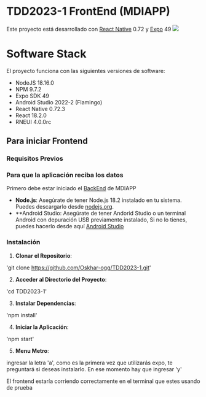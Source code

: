 # TDD2023-1 FrontEnd (MDIAPP)
Este proyecto está desarrollado con [React Native](https://github.com/facebook/react-native") 0.72 y [Expo](https://github.com/expo/expo") 49
![](https://raw.githubusercontent.com/expo/expo/main/.github/resources/banner.png)

# Software Stack
El proyecto funciona con las siguientes versiones de software:
 - NodeJS 18.16.0
 - NPM 9.7.2
 - Expo SDK 49
 - Android Studio 2022-2 (Flamingo)
 - React Native 0.72.3
 - React 18.2.0
 - RNEUI 4.0.0rc

## Para iniciar Frontend

### Requisitos Previos
### Para que la aplicación reciba los datos
Primero debe estar iniciado el [BackEnd](https://github.com/Oskhar-ogg/TDD2023-BACKEND) de MDIAPP
- **Node.js**: Asegúrate de tener Node.js 18.2 instalado en tu sistema. Puedes descargarlo desde [nodejs.org](https://nodejs.org/).
- **Android Studio: Asegúrate de tener Andorid Studio o un terminal Android con depuración USB previamente instalado, Si no lo tienes, puedes hacerlo desde aquí [Android Studio](https://developer.android.com/studio")
### Instalación

1. **Clonar el Repositorio**:

'git clone https://github.com/Oskhar-ogg/TDD2023-1.git'

2. **Acceder al Directorio del Proyecto**:

'cd TDD2023-1'

3. **Instalar Dependencias**:

'npm install'

4. **Iniciar la Aplicación**:

'npm start'

5. **Menu Metro**:

 ingresar la letra 'a', como es la primera vez que utilizarás expo, te preguntará si deseas instalarlo.
 En ese momento hay que ingresar 'y'

 El frontend estaría corriendo correctamente en el terminal que estes usando de prueba



